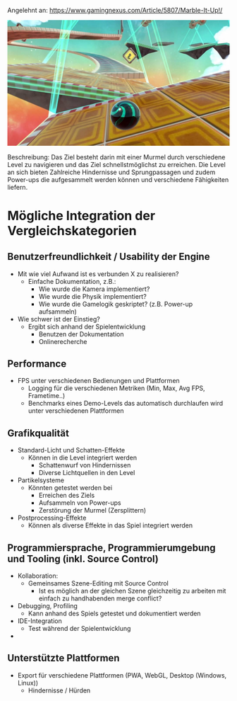 Angelehnt an: https://www.gamingnexus.com/Article/5807/Marble-It-Up!/

![Image of example game.](content\200_gruppe02\image_Kugel.png)

Beschreibung:
Das Ziel besteht darin mit einer Murmel durch verschiedene Level zu navigieren und das Ziel schnellstmöglichst zu erreichen.
Die Level an sich bieten Zahlreiche Hindernisse und Sprungpassagen und zudem Power-ups die aufgesammelt werden können und verschiedene Fähigkeiten liefern.

# Mögliche Integration der Vergleichskategorien

## Benutzerfreundlichkeit / Usability der Engine
- Mit wie viel Aufwand ist es verbunden X zu realisieren?
	- Einfache Dokumentation, z.B.:
		- Wie wurde die Kamera implementiert?
		- Wie wurde die Physik implementiert?
		- Wie wurde die Gamelogik geskriptet? (z.B. Power-up aufsammeln)
- Wie schwer ist der Einstieg?
	- Ergibt sich anhand der Spielentwicklung
		- Benutzen der Dokumentation
		- Onlinerecherche
## Performance
- FPS unter verschiedenen Bedienungen und Plattformen
	- Logging für die verschiedenen Metriken (Min, Max, Avg FPS, Frametime..)
	- Benchmarks eines Demo-Levels das automatisch durchlaufen wird unter verschiedenen Plattformen

## Grafikqualität
- Standard-Licht und Schatten-Effekte
	- Können in die Level integriert werden
		- Schattenwurf von Hindernissen
		- Diverse Lichtquellen in den Level
- Partikelsysteme
	- Könnten getestet werden bei
		- Erreichen des Ziels
		- Aufsammeln von Power-ups
		- Zerstörung der Murmel (Zersplittern)
- Postprocessing-Effekte
	- Können als diverse Effekte in das Spiel integriert werden

## Programmiersprache, Programmierumgebung und Tooling (inkl. Source Control)

- Kollaboration:
	- Gemeinsames Szene-Editing mit Source Control
		- Ist es möglich an der gleichen Szene gleichzeitig zu arbeiten mit einfach zu handhabenden merge conflict?
- Debugging, Profiling
	- Kann anhand des Spiels getestet und dokumentiert werden
- IDE-Integration
	- Test während der Spielentwicklung
- 

## Unterstützte Plattformen
- Export für verschiedene Plattformen (PWA, WebGL, Desktop (Windows, Linux))
	- Hindernisse / Hürden